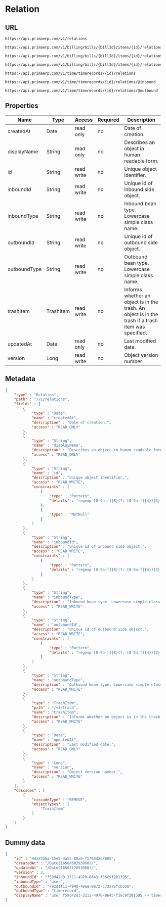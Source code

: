 Relation
==

## URL

	https://api.primaerp.com/v1/relations

	https://api.primaerp.com/v1/billing/bills/{billId}/items/{id}/relations

	https://api.primaerp.com/v1/billing/bills/{billId}/items/{id}/relations/@inbound

	https://api.primaerp.com/v1/billing/bills/{billId}/items/{id}/relations/@outbound

	https://api.primaerp.com/v1/time/timerecords/{id}/relations

	https://api.primaerp.com/v1/time/timerecords/{id}/relations/@inbound

	https://api.primaerp.com/v1/time/timerecords/{id}/relations/@outbound

## Properties

| Name         | Type      | Access     | Required | Description                                                                                         |
|--------------|-----------|------------|----------|-----------------------------------------------------------------------------------------------------|
| createdAt    | Date      | read only  | no       | Date of creation.                                                                                   |
| displayName  | String    | read only  | no       | Describes an object in human readable form.                                                         |
| id           | String    | read write | no       | Unique object identifier.                                                                           |
| inboundId    | String    | read write | no       | Unique id of inbound side object.                                                                   |
| inboundType  | String    | read write | no       | Inbound bean type. Lowercase simple class name.                                                     |
| outboundId   | String    | read write | no       | Unique id of outbound side object.                                                                  |
| outboundType | String    | read write | no       | Outbound bean type. Lowercase simple class name.                                                    |
| trashItem    | TrashItem | read write | no       | Informs whether an object is in the trash. An object is in the trash if a trash item was specified. |
| updatedAt    | Date      | read only  | no       | Last modified date.                                                                                 |
| version      | Long      | read write | no       | Object version number.                                                                              |

## Metadata

```JSON
{
	"type" : "Relation",
	"path" : "/v1/relations",
	"fields" : [
		{
			"type" : "Date",
			"name" : "createdAt",
			"description" : "Date of creation.",
			"access" : "READ_ONLY"
		},
		{
			"type" : "String",
			"name" : "displayName",
			"description" : "Describes an object in human readable form.",
			"access" : "READ_ONLY"
		},
		{
			"type" : "String",
			"name" : "id",
			"description" : "Unique object identifier.",
			"access" : "READ_WRITE",
			"constraints" : [
				{
					"type" : "Pattern",
					"details" : "regexp [0-9a-f]{8}(?:-[0-9a-f]{4}){3}-[0-9a-f]{12}"
				},
				{
					"type" : "NotNull"
				}
			]
		},
		{
			"type" : "String",
			"name" : "inboundId",
			"description" : "Unique id of inbound side object.",
			"access" : "READ_WRITE",
			"constraints" : [
				{
					"type" : "Pattern",
					"details" : "regexp [0-9a-f]{8}(?:-[0-9a-f]{4}){3}-[0-9a-f]{12}"
				}
			]
		},
		{
			"type" : "String",
			"name" : "inboundType",
			"description" : "Inbound bean type. Lowercase simple class name.",
			"access" : "READ_WRITE"
		},
		{
			"type" : "String",
			"name" : "outboundId",
			"description" : "Unique id of outbound side object.",
			"access" : "READ_WRITE",
			"constraints" : [
				{
					"type" : "Pattern",
					"details" : "regexp [0-9a-f]{8}(?:-[0-9a-f]{4}){3}-[0-9a-f]{12}"
				}
			]
		},
		{
			"type" : "String",
			"name" : "outboundType",
			"description" : "Outbound bean type. Lowercase simple class name.",
			"access" : "READ_WRITE"
		},
		{
			"type" : "TrashItem",
			"path" : "/v1/trash",
			"name" : "trashItem",
			"description" : "Informs whether an object is in the trash. An object is in the trash if a trash item was specified.",
			"access" : "READ_WRITE"
		},
		{
			"type" : "Date",
			"name" : "updatedAt",
			"description" : "Last modified date.",
			"access" : "READ_ONLY"
		},
		{
			"type" : "Long",
			"name" : "version",
			"description" : "Object version number.",
			"access" : "READ_WRITE"
		}
	],
	"cascades" : [
		{
			"cascadeType" : "REMOVE",
			"objectTypes" : [
				"TrashItem"
			]
		}
	]
}
```

## Dummy data

```JSON
{
	"id" : "44a83b6a-15e5-4a55-88a9-f5768d2d8685",
	"createdAt" : "/Date(1650450293960)/",
	"updatedAt" : "/Date(1650517853960)/",
	"version" : 2,
	"inboundId" : "f59d42d3-3111-4970-8643-f36c9f281395",
	"inboundType" : "user",
	"outboundId" : "782d1f11-4940-49ae-9872-c73a75fcbc0a",
	"outboundType" : "timerecord",
	"displayName" : "user f59d42d3-3111-4970-8643-f36c9f281395 -> timerecord 782d1f11-4940-49ae-9872-c73a75fcbc0a"
}
```
